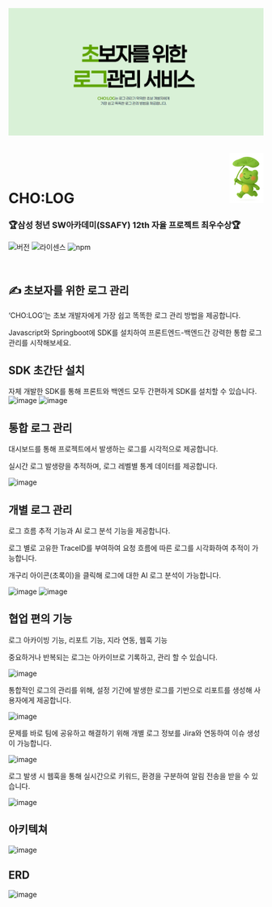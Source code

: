  ![1](/docs/main.png)


<br/>

<img src="/docs/logo.png" alt="cholog" align="right" height="100" />

<br/>
<br/>

# CHO:LOG
### 🏆삼성 청년 SW아카데미(SSAFY) 12th 자율 프로젝트 최우수상🏆

![버전](https://img.shields.io/badge/version-1.0.0-blue?style=flat-square)
![라이센스](https://img.shields.io/badge/license-MIT-green?style=flat-square)
![npm](https://img.shields.io/badge/npm-green?style=flat-square&logo=npm&logoColor=white)

<br />

## ✍️ 초보자를 위한 로그 관리


‘CHO:LOG’는 초보 개발자에게 가장 쉽고 똑똑한 로그 관리 방법을 제공합니다.

Javascript와 Springboot에 SDK를 설치하여 프론트엔드-백엔드간 강력한 통합 로그 관리를 시작해보세요.

## SDK 초간단 설치

자체 개발한 SDK를 통해 프론트와 백엔드 모두 간편하게 SDK를 설치할 수 있습니다.
![image](https://github.com/user-attachments/assets/6be76f10-d3f0-4f9b-97b7-2119098ba0e6)
![image](https://github.com/user-attachments/assets/344e2b57-a7c1-4d9a-ad88-44dc19003b0a)

## 통합 로그 관리

대시보드를 통해 프로젝트에서 발생하는 로그를 시각적으로 제공합니다.

실시간 로그 발생량을 추적하며, 로그 레벨별 통계 데이터를 제공합니다.

![image](https://github.com/user-attachments/assets/148c9b2a-643c-47be-9963-a31cd80b9f51)

## 개별 로그 관리

로그 흐름 추적 기능과 AI 로그 분석 기능을 제공합니다.

로그 별로 고유한 TraceID를 부여하여 요청 흐름에 따른 로그를 시각화하여 추적이 가능합니다.

개구리 아이콘(초록이)을 클릭해 로그에 대한 AI 로그 분석이 가능합니다.

![image](https://github.com/user-attachments/assets/30362fff-96eb-4b6b-a10a-8d6826b982a5)
![image](https://github.com/user-attachments/assets/7988c63a-5366-4619-b2c6-459cf0def8b8)

## 협업 편의 기능

로그 아카이빙 기능, 리포트 기능, 지라 연동, 웹훅 기능

중요하거나 반복되는 로그는 아카이브로 기록하고, 관리 할 수 있습니다.

![image](https://github.com/user-attachments/assets/826ec5dc-3f98-4cbb-a3ac-030c41fc7e28)

통합적인 로그의 관리를 위해, 설정 기간에 발생한 로그를 기반으로 리포트를 생성해 사용자에게 제공합니다.

![image](https://github.com/user-attachments/assets/1f0360c2-9621-48b0-a6ca-f54437b7fe6e)

문제를 바로 팀에 공유하고 해결하기 위해 개별 로그 정보를 Jira와 연동하여 이슈 생성이 가능합니다.

![image](https://github.com/user-attachments/assets/a022974e-f972-4f78-9897-a9b51775ac34)

로그 발생 시 웹훅을 통해 실시간으로 키워드, 환경을 구분하여 알림 전송을 받을 수 있습니다.

![image](https://github.com/user-attachments/assets/a931da04-565e-4682-af52-ca1ece3f9629)

## 아키텍쳐
![image](https://github.com/user-attachments/assets/d356f352-7c6b-4602-a103-e817655a6964)

## ERD
![image](https://github.com/user-attachments/assets/c7ad0056-3b46-428e-9267-3a287fd661a6)

